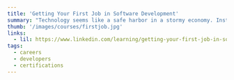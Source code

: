 ```yaml
---
title: 'Getting Your First Job in Software Development'
summary: "Technology seems like a safe harbor in a stormy economy. Instructor, this course answers the most common questions people have about how to look for, find, and get your first job in software development, and helps you build a solid plan for career success."
thumb: '/images/courses/firstjob.jpg' 
links:
  - lil: https://www.linkedin.com/learning/getting-your-first-job-in-software-development/
tags:
  - careers
  - developers
  - certifications
---
```

